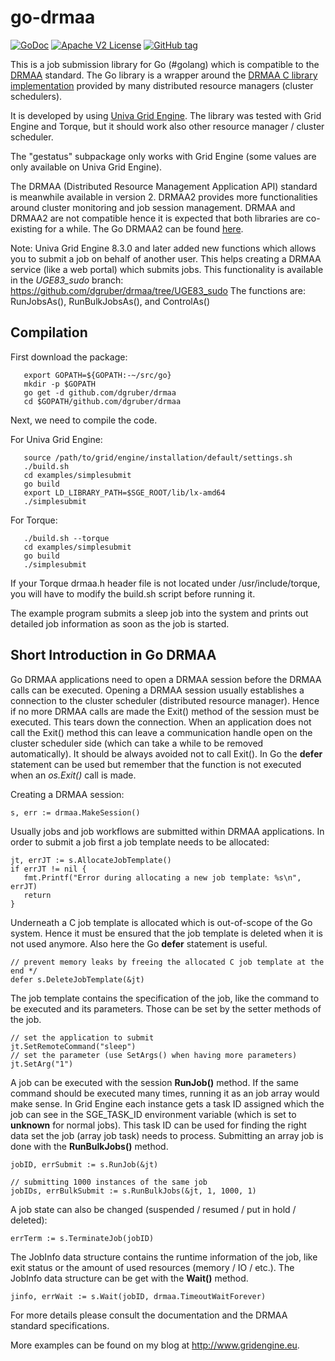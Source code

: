 go-drmaa
========
[![GoDoc](http://img.shields.io/badge/godoc-reference-blue.svg)](http://godoc.org/github.com/dgruber/drmaa)
[![Apache V2 License](http://img.shields.io/badge/license-BSD-blue.svg)](https://github.com/dgruber/drmaa/blob/master/COPYING)
[![GitHub tag](https://img.shields.io/github/tag/strongloop/express.svg)]()

This is a job submission library for Go (#golang) which is compatible to 
the [DRMAA](http://drmaa.org) standard. The Go library is a wrapper around
the [DRMAA C library implementation](https://www.ogf.org/documents/GFD.22.pdf) provided
by many distributed resource managers (cluster schedulers).

It is developed by using [Univa Grid Engine](http://www.univa.com). The library
was tested with Grid Engine and Torque, but it should work also other resource manager / cluster scheduler.

The "gestatus" subpackage only works with Grid Engine (some values are only available
on Univa Grid Engine).

The DRMAA (Distributed Resource Management Application API) standard is meanwhile
available in version 2. DRMAA2 provides more functionalities around cluster monitoring
and job session management. DRMAA and DRMAA2 are not compatible hence it is expected
that both libraries are co-existing for a while. The Go DRMAA2 can be found [here](https://github.com/dgruber/drmaa2).

Note: Univa Grid Engine 8.3.0 and later added new functions which allows you 
to submit a job on behalf of another user. This helps creating a DRMAA service
(like a web portal) which submits jobs. This functionality is available in the
*UGE83\_sudo* branch: https://github.com/dgruber/drmaa/tree/UGE83_sudo
The functions are: RunJobsAs(), RunBulkJobsAs(), and ControlAs()

## Compilation ##

First download the package:

~~~
   export GOPATH=${GOPATH:-~/src/go}
   mkdir -p $GOPATH
   go get -d github.com/dgruber/drmaa
   cd $GOPATH/github.com/dgruber/drmaa
~~~

Next, we need to compile the code.

For Univa Grid Engine:

~~~
   source /path/to/grid/engine/installation/default/settings.sh
   ./build.sh
   cd examples/simplesubmit
   go build
   export LD_LIBRARY_PATH=$SGE_ROOT/lib/lx-amd64
   ./simplesubmit
~~~

For Torque:

~~~
   ./build.sh --torque
   cd examples/simplesubmit
   go build
   ./simplesubmit
~~~

If your Torque drmaa.h header file is not located under /usr/include/torque,
you will have to modify the build.sh script before running it.

The example program submits a sleep job into the system and prints out detailed
job information as soon as the job is started.

## Short Introduction in Go DRMAA ##

Go DRMAA applications need to open a DRMAA session before the DRMAA calls
can be executed. Opening a DRMAA session usually establishes a connection
to the cluster scheduler (distributed resource manager). Hence if no more
DRMAA calls are made the Exit() method of the session must be executed.
This tears down the connection. When an application does not call the Exit()
method this can leave a communication handle open on the cluster scheduler
side (which can take a while to be removed automatically). It should
be always avoided not to call Exit(). In Go the **defer** statement can be
used but remember that the function is not executed when an *os.Exit()* call 
is made.

Creating a DRMAA session:

    s, err := drmaa.MakeSession()

Usually jobs and job workflows are submitted within DRMAA applications.
In order to submit a job first a job template needs to be allocated:

    jt, errJT := s.AllocateJobTemplate()
    if errJT != nil {
       fmt.Printf("Error during allocating a new job template: %s\n", errJT)
       return
    }

Underneath a C job template is allocated which is out-of-scope of the
Go system. Hence it must be ensured that the job template is deleted
when it is not used anymore. Also here the Go **defer** statement is useful.

    // prevent memory leaks by freeing the allocated C job template at the end */
    defer s.DeleteJobTemplate(&jt)

The job template contains the specification of the job, like the command
to be executed and its parameters. Those can be set by the setter methods
of the job.

    // set the application to submit
    jt.SetRemoteCommand("sleep")
    // set the parameter (use SetArgs() when having more parameters)
    jt.SetArg("1")

A job can be executed with the session **RunJob()** method. If the same
command should be executed many times, running it as an job array 
would make sense. In Grid Engine each instance gets a task ID assigned
which the job can see in the SGE_TASK_ID environment variable (which 
is set to **unknown** for normal jobs). This task ID can be used for 
finding the right data set the job (array job task) needs to process.
Submitting an array job is done with the **RunBulkJobs()** method.


    jobID, errSubmit := s.RunJob(&jt)

    // submitting 1000 instances of the same job
    jobIDs, errBulkSubmit := s.RunBulkJobs(&jt, 1, 1000, 1)

A job state can also be changed (suspended / resumed / put in hold / deleted):

    errTerm := s.TerminateJob(jobID)

The JobInfo data structure contains the runtime information of the 
job, like exit status or the amount of used resources (memory / IO / etc.).
The JobInfo data structure can be get with the **Wait()** method.

    jinfo, errWait := s.Wait(jobID, drmaa.TimeoutWaitForever)

For more details please consult the documentation and the DRMAA 
standard specifications.

More examples can be found on my blog at http://www.gridengine.eu.
